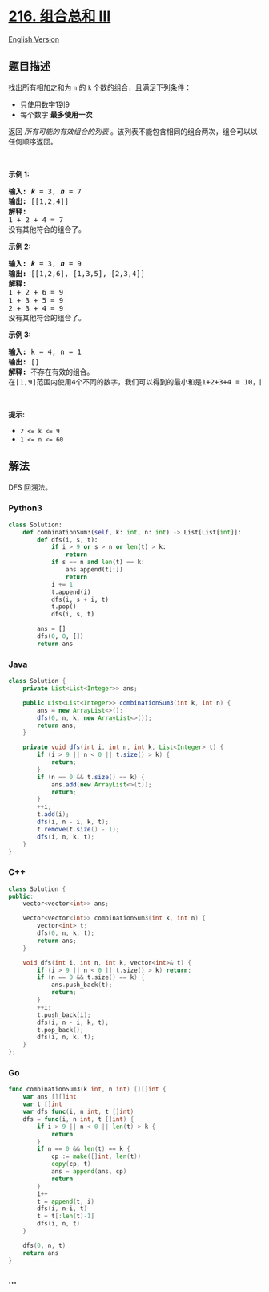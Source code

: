 # [216. 组合总和 III](https://leetcode.cn/problems/combination-sum-iii)

[English Version](/solution/0200-0299/0216.Combination%20Sum%20III/README_EN.md)

## 题目描述

<!-- 这里写题目描述 -->

<p>找出所有相加之和为&nbsp;<code>n</code><em> </em>的&nbsp;<code>k</code><strong>&nbsp;</strong>个数的组合，且满足下列条件：</p>

<ul>
	<li>只使用数字1到9</li>
	<li>每个数字&nbsp;<strong>最多使用一次</strong>&nbsp;</li>
</ul>

<p>返回 <em>所有可能的有效组合的列表</em> 。该列表不能包含相同的组合两次，组合可以以任何顺序返回。</p>

<p>&nbsp;</p>

<p><strong>示例 1:</strong></p>

<pre>
<strong>输入:</strong> <em><strong>k</strong></em> = 3, <em><strong>n</strong></em> = 7
<strong>输出:</strong> [[1,2,4]]
<strong>解释:</strong>
1 + 2 + 4 = 7
没有其他符合的组合了。</pre>

<p><strong>示例 2:</strong></p>

<pre>
<strong>输入:</strong> <em><strong>k</strong></em> = 3, <em><strong>n</strong></em> = 9
<strong>输出:</strong> [[1,2,6], [1,3,5], [2,3,4]]
<strong>解释:
</strong>1 + 2 + 6 = 9
1 + 3 + 5 = 9
2 + 3 + 4 = 9
没有其他符合的组合了。</pre>

<p><strong>示例 3:</strong></p>

<pre>
<strong>输入:</strong> k = 4, n = 1
<strong>输出:</strong> []
<strong>解释:</strong> 不存在有效的组合。
在[1,9]范围内使用4个不同的数字，我们可以得到的最小和是1+2+3+4 = 10，因为10 &gt; 1，没有有效的组合。
</pre>

<p>&nbsp;</p>

<p><strong>提示:</strong></p>

<ul>
	<li><code>2 &lt;= k &lt;= 9</code></li>
	<li><code>1 &lt;= n &lt;= 60</code></li>
</ul>

## 解法

<!-- 这里可写通用的实现逻辑 -->

DFS 回溯法。

<!-- tabs:start -->

### **Python3**

<!-- 这里可写当前语言的特殊实现逻辑 -->

```python
class Solution:
    def combinationSum3(self, k: int, n: int) -> List[List[int]]:
        def dfs(i, s, t):
            if i > 9 or s > n or len(t) > k:
                return
            if s == n and len(t) == k:
                ans.append(t[:])
                return
            i += 1
            t.append(i)
            dfs(i, s + i, t)
            t.pop()
            dfs(i, s, t)

        ans = []
        dfs(0, 0, [])
        return ans
```

### **Java**

<!-- 这里可写当前语言的特殊实现逻辑 -->

```java
class Solution {
    private List<List<Integer>> ans;

    public List<List<Integer>> combinationSum3(int k, int n) {
        ans = new ArrayList<>();
        dfs(0, n, k, new ArrayList<>());
        return ans;
    }

    private void dfs(int i, int n, int k, List<Integer> t) {
        if (i > 9 || n < 0 || t.size() > k) {
            return;
        }
        if (n == 0 && t.size() == k) {
            ans.add(new ArrayList<>(t));
            return;
        }
        ++i;
        t.add(i);
        dfs(i, n - i, k, t);
        t.remove(t.size() - 1);
        dfs(i, n, k, t);
    }
}
```

### **C++**

```cpp
class Solution {
public:
    vector<vector<int>> ans;

    vector<vector<int>> combinationSum3(int k, int n) {
        vector<int> t;
        dfs(0, n, k, t);
        return ans;
    }

    void dfs(int i, int n, int k, vector<int>& t) {
        if (i > 9 || n < 0 || t.size() > k) return;
        if (n == 0 && t.size() == k) {
            ans.push_back(t);
            return;
        }
        ++i;
        t.push_back(i);
        dfs(i, n - i, k, t);
        t.pop_back();
        dfs(i, n, k, t);
    }
};
```

### **Go**

```go
func combinationSum3(k int, n int) [][]int {
	var ans [][]int
	var t []int
	var dfs func(i, n int, t []int)
	dfs = func(i, n int, t []int) {
		if i > 9 || n < 0 || len(t) > k {
			return
		}
		if n == 0 && len(t) == k {
			cp := make([]int, len(t))
			copy(cp, t)
			ans = append(ans, cp)
			return
		}
		i++
		t = append(t, i)
		dfs(i, n-i, t)
		t = t[:len(t)-1]
		dfs(i, n, t)
	}

	dfs(0, n, t)
	return ans
}
```

### **...**

```

```

<!-- tabs:end -->
